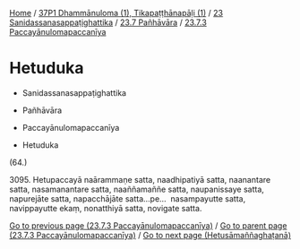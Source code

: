 
[Home](/) / [37P1 Dhammānuloma (1), Tikapaṭṭhānapāḷi (1)](../../...md) / [23 Sanidassanasappaṭighattika](../...md) / [23.7 Pañhāvāra](...md) / [23.7.3 Paccayānulomapaccanīya](../37P1/23/23.7/23.7.3.md)

# Hetuduka

* Sanidassanasappaṭighattika

* Pañhāvāra

* Paccayānulomapaccanīya

* Hetuduka

(64.)

3095\. Hetupaccayā naārammaṇe satta, naadhipatiyā satta, naanantare satta, nasamanantare satta, naaññamaññe satta, naupanissaye satta, napurejāte satta, napacchājāte satta…pe…  nasampayutte satta, navippayutte ekaṃ, nonatthiyā satta, novigate satta.

[Go to previous page (23.7.3 Paccayānulomapaccanīya)](../37P1/23/23.7/23.7.3.md) / [Go to parent page (23.7.3 Paccayānulomapaccanīya)](../37P1/23/23.7/23.7.3.md) / [Go to next page (Hetusāmaññaghaṭanā)](Hetusamannaghatana.md)


